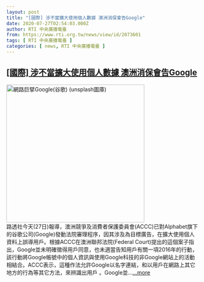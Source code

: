 ```yaml
---
layout: post
title: "[國際] 涉不當擴大使用個人數據 澳洲消保會告Google"
date: 2020-07-27T02:54:03.000Z
author: RTI 中央廣播電臺
from: https://www.rti.org.tw/news/view/id/2073601
tags: [ RTI 中央廣播電臺 ]
categories: [ news, RTI 中央廣播電臺 ]
---
```

<!--1595818443000-->
[[國際] 涉不當擴大使用個人數據 澳洲消保會告Google](https://www.rti.org.tw/news/view/id/2073601)
------

<div>
<img src="https://static.rti.org.tw/assets/thumbnails/2019/05/21/9ace441ae75b8475c0fa595243d5a5bf.jpg" width="360" alt="網路巨擘Google(谷歌) (unsplash圖庫)" title="網路巨擘Google(谷歌) (unsplash圖庫)"><br>路透社今天(27日)報導，澳洲競爭及消費者保護委員會(ACCC)已對Alphabet旗下的谷歌公司(Google)發動法院審理程序，因其涉及為目標廣告，在擴大使用個人資料上誤導用戶。根據ACCC在澳洲聯邦法院(Federal Court)提出的這個案子指出，Google並未明確徵得用戶同意，也未適當告知用戶有關一項2016年的行動，該行動將Google帳號中的個人資訊與使用Google科技的非Google網站上的活動相結合。ACCC表示，這種作法允許Google以名字連結，和以用戶在網路上其它地方的行為等其它方法，來辨識出用戶&nbsp;。Google並...<a target="_blank" href="https://www.rti.org.tw/news/view/id/2073601">...more</a>
</div>
